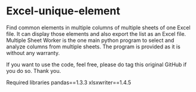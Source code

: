 # Excel-unique-element
Find common elements in multiple columns of multiple sheets of one Excel file. It can display those elements and also export the list as an Excel file.
Multiple Sheet Worker is the one main python program to select and analyze columns from multiple sheets.
The program is provided as it is without any warranty.

If you want to use the code, feel free, please do tag this original GitHub if you do so.
Thank you.


Required libraries
pandas==1.3.3
xlsxwriter==1.4.5
